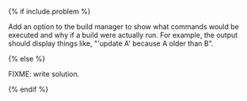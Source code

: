 {% if include.problem %}

Add an option to the build manager to show what commands would be executed and why
if a build were actually run.
For example,
the output should display things like, "'update A' because A older than B".

{% else %}

FIXME: write solution.

{% endif %}
